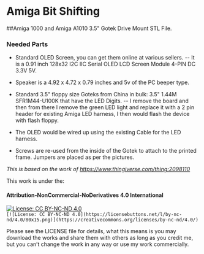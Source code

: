 # Amiga Bit Shifting
##Amiga 1000 and Amiga A1010 3.5" Gotek Drive Mount STL File.

### Needed Parts

- Standard OLED Screen, you can get them online at various sellers. 
-- It is a 0.91 inch 128x32 I2C IIC Serial OLED LCD Screen Module 4-PIN DC 3.3V 5V.

- Speaker is a 4.92 x 4.72 x 0.79 inches and 5v of the PC beeper type.

- Standard 3.5" floppy size Goteks from China in bulk: 3.5" 1.44M SFR1M44-U100K that have the LED Digits.
-- I remove the board and then from there I remove the green LED light and replace it with a 2 pin header for existing Amiga LED harness, I then would flash the device with flash floppy.
- The OLED would be wired up using the existing Cable for the LED harness.
- Screws are re-used from the inside of the Gotek to attach to the printed frame.
Jumpers are placed as per the pictures.

*This is based on the work of https://www.thingiverse.com/thing:2098110*

This work is under the: 
#### Attribution-NonCommercial-NoDerivatives 4.0 International
[![License: CC BY-NC-ND 4.0](https://licensebuttons.net/l/by-nc-nd/4.0/80x15.png)](https://creativecommons.org/licenses/by-nc-nd/4.0/)  
`[![License: CC BY-NC-ND 4.0](https://licensebuttons.net/l/by-nc-nd/4.0/80x15.png)](https://creativecommons.org/licenses/by-nc-nd/4.0/)`

Please see the LICENSE file for details, what this means is you may download the works and share them with others as long as you credit me, but you can’t change the work in any way or use my work commercially.




